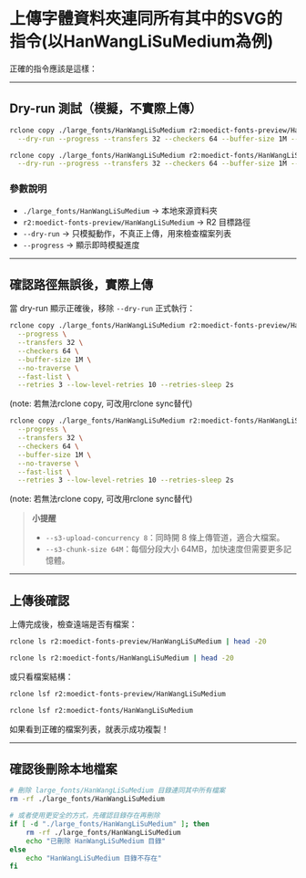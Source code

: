 # 上傳字體資料夾連同所有其中的SVG的指令(以HanWangLiSuMedium為例)

正確的指令應該是這樣：

---

## **Dry-run 測試（模擬，不實際上傳）**

```bash
rclone copy ./large_fonts/HanWangLiSuMedium r2:moedict-fonts-preview/HanWangLiSuMedium \
  --dry-run --progress --transfers 32 --checkers 64 --buffer-size 1M --no-traverse --fast-list
```

```bash
rclone copy ./large_fonts/HanWangLiSuMedium r2:moedict-fonts/HanWangLiSuMedium \
  --dry-run --progress --transfers 32 --checkers 64 --buffer-size 1M --no-traverse --fast-list
```

### **參數說明**

* `./large_fonts/HanWangLiSuMedium` → 本地來源資料夾
* `r2:moedict-fonts-preview/HanWangLiSuMedium` → R2 目標路徑
* `--dry-run` → 只模擬動作，不真正上傳，用來檢查檔案列表
* `--progress` → 顯示即時模擬進度

---

## **確認路徑無誤後，實際上傳**

當 dry-run 顯示正確後，移除 `--dry-run` 正式執行：

```bash
rclone copy ./large_fonts/HanWangLiSuMedium r2:moedict-fonts-preview/HanWangLiSuMedium \
  --progress \
  --transfers 32 \
  --checkers 64 \
  --buffer-size 1M \
  --no-traverse \
  --fast-list \
  --retries 3 --low-level-retries 10 --retries-sleep 2s
```

(note: 若無法rclone copy, 可改用rclone sync替代)

```bash
rclone copy ./large_fonts/HanWangLiSuMedium r2:moedict-fonts/HanWangLiSuMedium \
  --progress \
  --transfers 32 \
  --checkers 64 \
  --buffer-size 1M \
  --no-traverse \
  --fast-list \
  --retries 3 --low-level-retries 10 --retries-sleep 2s
```
(note: 若無法rclone copy, 可改用rclone sync替代)


> **小提醒**
>
> * `--s3-upload-concurrency 8`：同時開 8 條上傳管道，適合大檔案。
> * `--s3-chunk-size 64M`：每個分段大小 64MB，加快速度但需要更多記憶體。

---

## **上傳後確認**

上傳完成後，檢查遠端是否有檔案：

```bash
rclone ls r2:moedict-fonts-preview/HanWangLiSuMedium | head -20
```


```bash
rclone ls r2:moedict-fonts/HanWangLiSuMedium | head -20
```

或只看檔案結構：

```bash
rclone lsf r2:moedict-fonts-preview/HanWangLiSuMedium
```


```bash
rclone lsf r2:moedict-fonts/HanWangLiSuMedium
```

如果看到正確的檔案列表，就表示成功複製！


---

## **確認後刪除本地檔案**

```bash
# 刪除 large_fonts/HanWangLiSuMedium 目錄連同其中所有檔案
rm -rf ./large_fonts/HanWangLiSuMedium

# 或者使用更安全的方式，先確認目錄存在再刪除
if [ -d "./large_fonts/HanWangLiSuMedium" ]; then
    rm -rf ./large_fonts/HanWangLiSuMedium
    echo "已刪除 HanWangLiSuMedium 目錄"
else
    echo "HanWangLiSuMedium 目錄不存在"
fi
```
